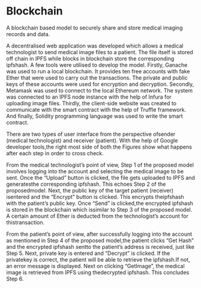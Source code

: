 # Blockchain
A blockchain based model to securely share and store medical imaging records and data.

A decentralised web application was developed which allows a medical technologist to send medical image files to a patient. The file itself is stored off chain in IPFS while blocks in blockchain store the corresponding ipfshash. A few tools were utilised to develop the model. Firstly, Ganache was used to run a local blockchain. It provides ten free accounts with fake Ether that were used to carry out the transactions. The private and public keys of these accounts were used for encryption and decryption. Secondly, Metamask was used to connect to the local Ethereum network. The system was connected to an IPFS node instance with the help of Infura for uploading image files. Thirdly, the client-side website was created to communicate with the smart contract with the help of Truffle framework. And finally, Solidity programming language was used to write the smart contract. 

There are two types of user interface from the perspective ofsender (medical technologist) and receiver (patient). With the help of Google developer tools,the  right  most  side  of  both  the  Figures  show  what  happens after each step in order to cross check.

From  the  medical  technologist’s  point  of  view,  Step  1  of the  proposed  model  involves  logging  into  the  account  and selecting  the  medical  image  to  be  sent.  Once  the  “Upload” button is clicked, the file gets uploaded to IPFS and generatesthe corresponding ipfshash. This echoes Step 2 of the proposedmodel. Next, the public key of the target patient (receiver) isentered and the “Encrypt” button is clicked. This encrypts theipfshash with the patient’s public key. Once “Send” is clicked,the  encrypted  ipfshash  is  stored  in  the  blockchain  which  issimilar  to  Step  3  of  the  proposed  model.  A  certain  amount of  Ether  is  deducted  from  the  technologist’s  account  for  thistransaction.

From  the  patient’s  point  of  view,  after  successfully  logging into the account as mentioned in Step 4 of the proposed model,the patient clicks “Get Hash” and the encrypted ipfshash sentto  the  patient’s  address  is  received,  just  like  Step  5.  Next, private key is entered and “Decrypt” is clicked. If the privatekey is correct, the patient will be able to retrieve the ipfshash.If  not,  an  error  message  is  displayed.  Next  on  clicking  “GetImage”,  the  medical  image  is  retrieved  from  IPFS  using  thedecrypted ipfshash. This concludes Step 6.
